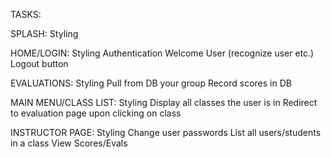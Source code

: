 TASKS:

SPLASH:
Styling

HOME/LOGIN:
Styling
Authentication
Welcome User (recognize user etc.)
Logout button

EVALUATIONS:
Styling
Pull from DB your group
Record scores in DB

MAIN MENU/CLASS LIST:
Styling
Display all classes the user is in
Redirect to evaluation page upon clicking on class

INSTRUCTOR PAGE:
Styling
Change user passwords
List all users/students in a class
View Scores/Evals
